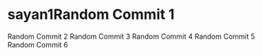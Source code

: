 # sayan1Random Commit 1
Random Commit 2
Random Commit 3
Random Commit 4
Random Commit 5
Random Commit 6
